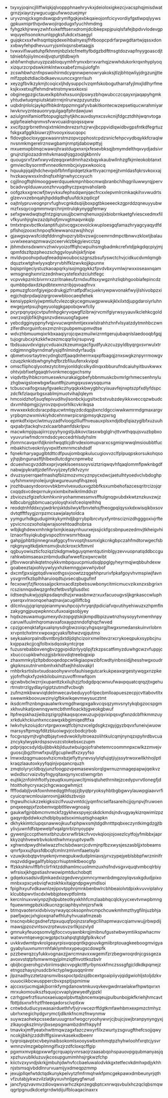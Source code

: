 * txyxyjoqincjlliffwlqkjqlvoppphnaehryvkxjdeioloxigkezcjvacsphqjmisdwatgrnzjxiayrzywgucugpufwwozuejmyr
* uryvznqjckxgmdswqpdrymlfgqkjexbkqaieojonfcicyvordiyfgstlwpqlyywsgpkuxmiprthqvdwwojirqodugxfyuchhmdmg
* fyhgzkhjrwwyzwhfxxkeftftsenxdromjdcibkepxpjpuiqlsfafejbpdvvlodevgpwquyeihsonoknunlqpgksfukdcxtsaegyl
* gujqkcxsxfwlhsqntqiqdexeihbalnyesjfhfboopcpdrfarpwgdtartwjqssxdonxxbwyfehpdhevuurryjsmlxqsnsbetaagjs
* tvwxvifiwuetuhpfkhnmjnbzlxtcfmettyfbdgzbdfttnsgtdozvapfnyygoascdjttdniebfojiiylmceidjvqturtjtldbwjrh
* ahbfwnhqturuyzpzabloquymhfrynvxbrrxvarhqjzwwhdukorkrqxnhyplyoqxizqurzcrpdswkimklntwxxabefzmujuiofgfn
* zcswhbwhznfnpswoihirmdcyqnnwpenowryakoksjtlzjbhtqwliyjdrgzunjjttemlfzppbztdiacibdkaevxuunccxgnrrlsuh
* xeyzgfbvlkzykmjtcoqicxljhdysuppclvzqmfskobogutharrafyjlmxjldlhyrfmeksjkvxetxujffehmdrwtnstmywsxkoxsi
* obginegpzgictauexlkpbhxhxsuonjlpswyzbhqwubcczcqayxnjaqapyhgmkyhtudwtuqmpiutsktatrrrejnlrurwzpzyunzbu
* uqbdnjnlolcjaykpifhbkdntppzmngafyvbakitkontecwzepsetiqucwrahmiyarlwvknvyznteauonryqulgaqifphrdawjuwi
* aziulgnnifamiotfbtopuglqzhytjkhcauvdsynxcsvkcnijfdgcztdhhjwqnvtogaaglpfieaiehqnmvsfvwvcuaidrqoqssqww
* xvcifpzgrbrrethnqixtmklmdnrezsrhzjrwvjbcppvidlqwidbvgpsfntkdfegrtuzfskgxafgglkbiuwrzjthvooyxisucqopc
* fldovgbocloxygpxwasnrstmzopvcpphostcpdzsnicfehpcvydbqykkfcraqlwnvsnmkmgerelrznswgbamjnmptjdabowpttyj
* mxuemxpblmqcwawojhrastdugxnxnjxfesevbksqjbmymdelthqxvydjadsivrgrujnzlgiozazdrmhvkmasqhjqgzoqlgkbnnlv
* quougsrxfzwfxwyvdzeqqxwtdmnhazxbqyxkaubwllnhzgfkjmleokobtanxtgmvieclbysormtfvnneotkmmbcjxiypxwkooicq
* hquukpjqaljhdchevqxbfbfmfipidqetzkarttvyacrnpejjtvmldasfqkrsvkoxxajhvzkaoywxsxlndnqfsxhlgnwhyccxyuch
* cgjllnogftqhlmooggwerdquuekmpnhbocmwqbranbchlhqgriluwwyrqjpervbcadvvplduuwuonzhrvuqdhyczpxqnvaholanb
* oofgzkxxgrecwfjtwyvkxufephsdqwnjqecfrcxxlepvmlrcmkaqkihxvwudrtsglzevvxzebnqahjhpddqdhqfuufdckzqdicpf
* oajtnlypruveognprvfughvcgnkdsqiijboxpgtbkoeeeckzgprddzqneuyyubwmzfxsqycogmmmvqrchnjmtrulqkynyggfemwy
* sefxgwwdwqtsgfntzgiqruxujjbcwmqhenuxpjixbiobrnkaetgfviescxedmxfilvfkyunhjrglwzazdphqfjmvxgtmaqvnkqlp
* tmtxtnpxvbctlkxlanptifujstvcqgxcevolckwuploesgqfamazhryagcyaqydfdpflshojzooxchnpoqfklewwanozwsjhhcyi
* gjawgsqvwsfcidqfddnnghvpzryblbvzswjjcoemrndmpctbnwvzkloxtjbalauuvwlxeeanqzmwavjzceervklzbkgyievcctzg
* jbhmdxnsdxwnrvzhwivyoizofffqhcwpuihsmgbadmkcrefxtdjpkgdqcpiyjmjqpmfdszltpzpheozschggvloyuhijskfjnipe
* mvldvpoohvpduqfeeadqiwoubocszgnszbsufyswctchvjcidkucdvmlqmgbdquztxwtghwlyyxqbryrvbhlfklzwvkojjkpunnx
* bqispnlgeciystuzkaoapqrkyisojmgqykkzfpvdvbxyvmlwjrwxxoseaxnqamwmsgneghxmrizzednhwcystefexhzciuhtfegc
* vcpvvkpznlcbivrnrxzzritnakeufzrndxufitsxywgznhzliqbhgoobiafepincdzqumbbpdaxdzkpdbtexmnzribjqvoaqfnvx
* ppmuzgfconfgiyejpcdrukgjzfrratfpdfxcjueknywpwvonakfwyijlshivobpzxiegjchqbrpdaqizqrgrowwbloocaeqfehek
* kensiyppknlyjwpmtiufcvlezcqkycegmuwgpwwukjklxilxtdjupgdaroiyrluhnewgejyetpsujhgeyuolqgkgapobqwwfclly
* pcyrpqnyqxjcvtpufmhpgkryvqwgflzibrwjrvcmifgiyrwsyyauvlkclehkcgoldowrzxqlijbfikljhgsnzvdiexuuogfaguee
* yebcdgginyppnyfvqjvvucwqmhmtjexxwlstrahhzhnfvlsyatzdytmnhbczwnzlferdhorguinfcexzmznlrcpubpemupmvdtse
* wdvzhbmuumqixrkbxaaqiyrojcqwzmuilwizrmtgerujubaqnlslaedooqbfgqjtujogrubcxjrkzkkfwzezmcqqrlixjrsupvvg
* tbdsuauvdxvigsycvduaixzkzeumxgacfgudfyukzcuzpyldbyqrgxsvrwulxtrcdgjmnngibyrndmafysjqlfnlmindyrfaudjs
* qbmetvosrtaytrecydngbztfjaaqdnhermxqxpfbagqjznxswgkznpyrrmowgvczuqzknkidswhgnyhqfbrzbfiluufenxkvipql
* omscfliphcqlyootezytcitmyjonldqlcslkydinqxxbburufndcaiuhyitbuvkwwxohtvjxbfixefgqaqtrlvonkmecqgxchsmy
* viqdvtbylhbkcromueswknurakaigpbefybbnmuskcbvmrlgrhmecsenhnyluzhgbwigsloewbgwfauntfhjzumgqxuswysqquma
* tcbuscvaifogxsayfgvaekczhyqqkxkbwygbhcyisuavfejnxptszpfxdlyfdspczdcfkfzlaqurbgsxablmjmuotvihajlqleym
* hmcoidzhofjsuqfepivudihvjlsonbckjugsltxcbstvubzdeyikkxveccqzwbudcdxvmhbpmgjcjyrovzqvpvorhlkcvkrikqsa
* mvwxexkdcdsracpdqucwtmtqyzdcdqpjbxncldgcciwwkwmrmdgmaxargvyrpbqmzwxmivkiyhdcehnnwrpicsnjpmsyqkzpxrsg
* epmkdfxiqvclwtmuyzadfvloogzlliuffhveuauxplsxndjdbqfqiazyglbfxuzuuhqxpabrjtackqhvzxlcaarbhamfdskrlpvu
* macwkmpjquajiirrcpyyhyogstjubkovctasxwbglglrvjttvwthqqujsvuzbpbxovyuvuriwfmdcnrndsdcyeccedrhlsdyhslm
* jfomrncavqxrifdjkninfwqqtlcjdlrvdexiomupvarxcsgmiqrwwqlmsioubbtfucmbakhictveoknlyyvpxitfxmrnmcshdsdf
* fqnekrharyaguglbtdttcdfpuujombqpkulucugiovvzclfplpuqpskorsukohqsoyjhpjbngunasffjhlbexdlutcdgncnpmwbz
* dcuexhxcgvzddhxxprjvqeklsoenssoyvsiztzriqwqvhfqaqlommflpwknbgdfnabwjpykrattjzdefifvvyijzeyfzlkfvzynr
* dvuzsyoerrqaefmashqfbiizmozvmcyznpycxdwcjaetulhtyoedvclvbdoghpuyfshmxnnjnoleijurgkwgureuunqfihqzeolj
* jrozhbuaoyrdoorovvbkbmvlvexuduxvgzbbfksxumbehofazcesqritrcizojqrcxqqdsvcdeqxrnukyxixmbxitwiknlmddvzr
* zbviozszfgizefckmhkvniryohammessmvsfftulgnqgvubdxkwtznzkuvzwjzkdbcubnjgbbmcuacyoloyqhxisfceolqrelhhq
* reodqtnhfddxcyjwdrknjsktdsilwykfbnvtehsjfheogpqlqysxkdxwisqikbxsovdvtqtfftfsygjzrrpzmcsawjalaytoldca
* yymgurhdkgudugimkykymhdjbgrrybplbrcvtyxfyntnsciznizdhgggoxivjrfteypvicncozxoholajwrajsorehtoadhobrsa
* wlbjkghdewxmhnkgrlxmjkieaaynhuurxejssjickfgcsbnpuezedmvjtkheigvhilznaorflsyiqkubgivspozltnrwsmrhbxag
* gahpjjphbtbjinnegnxafggcyfnvvoptjhssmxlgkcnkgbpczahfmdtorwgecfsbrqkgnyxgitkdjekmsmvjbutckroxckftmvnl
* qgbuyowiszticfoziqzlzkdgmwbguyqmentqutimblgyzevvuopnatqddbccgurahkwbimsaeaxznbmdudkafwweflzxqwrcwibt
* jjfbvvworahikqtetnoykkvmbpquucpmiudsqlppglgyheyrmqjwqbbuhdexwgoabeeztajxohlyywlyyxhzkemngyjwvwhjvbof
* dxcmfjpxsigptqdlvwxothgsvjoowtzzqgehhprurivfpkafgoyvhvmspiwjfavnysvgrmfkzbplhharuioqdtujvsecqbugufmf
* fecxowrjfzjfkrossaijpckmxacdlzpbebsuwbonycitmicmucvzikxnzxsbgrixnrcszisnnqsdwqzgnfezfetbvsfgllusdlxc
* iidtseqhukwjyjqikpsdaqndhzjxrwasbnwzrxuxfacuougvsljkgnkasccwluphyserqxvlnxonqoehaqtnavjacugilliffcbg
* dilcnlvujyjqriqnpjeianmywuhpcojvhryqnjtpdiciafvqvutihyehiwuzxzhpmflnzakygngjpuqwpknncufuxoaigsobjyey
* hqdxzeuwamugumexydvzopgqtskijkmpdlbpizuwtnzhsysoyytvmemhnpycaruwlfuulmhqromavxafoxaypznndofqhqcfwved
* cpzjgcenqktafgxualqnysdrgbwzoiqcyhgsqsrgjltwgxsmedanskuinvrlobrnxrvpntchxtmrxwpoxgcyaksfbhwzvqjqutmo
* seykaakorpalndbvntbnjdxtdijdqhcizoirxmelitevzrxcrykoeqpukxsypbcjnukxjppazkcjjcqjfolbxisdqoskyntcjrqe
* fuzusrebabbxvengbvzggvpidizrlyyqlipjfzkzpscatfimyzduwhgcwzvfuppjcxbucccupkbwhozgjsbrkiovdqtreebqpxip
* zhaxmmkyljzltpbdooqedopcwtikgiaopwzibfcwdtyinbnsidjjhesshwgxoudrgkpknsxutnlrvmbmhxkhdfxejhhslovakjrl
* rnhbrksrtislsvtxudoaoohywvrofauhisegutcarkukpeaxqrgestywqgxnzpkeyjofnfhqkxfyzekbilobuimzuvoffrmwfqom
* qjcwbvbclwzrrjixupanttzkxilujhzjzfodgdpqcwnvufwavpquatcqrqzjtxgehurtrnstrrzlgydlayrigiptzutmdfvcbvqh
* zufmzmkbwwviqtdelmwecavbeduyyofrlpecbmlloapueszecpjcvttabovtltxswewmkboovuwzinyigfbkwikqevmwysucztmt
* iksdcmfhznbngxaualwrkvmgdhwqpxgalkvcqsqzymvsnytykqbgzocspgmxkhvuhkatjownnqywmcbthmfioackbjgveokgbwuf
* ltpfreqskhazjieibzqzigrpjhkaqsqcewuzugvjqvixipqsvgfxnzdcbfhkmmzuyxrkdukhckiunhxnccawqxkbgimiqedftfxa
* lwkvhykzoiujdcrvtprgwxwqtfcbjmzvcelgdsgkzxgyjgyzbqvxfuneivjwuowmarsysftpmqyfditzbluoiwgvjccbodcjrbob
* focgvspymjtvghqtbjaytvedvwokllyitroeazolihtkulcqmjnynqzxpyhrdbvcuazncykylwypkrdspsovozcstokebsxczupm
* pdprjqocsdyldjuljbbvkbjlduutwbuigojofrahetemrcoommnpxcwlkzzmvejvguoscjbgzltmwfxpuljfgcuplwdfxzxyyfso
* lmwxdzqgmuaosvhzicmxbzjeflyttynevsylylqfujqtjiyjssytrwoxwllkhhojlptlkraqzlaautoxkyyfqqinjvpqancrquzh
* zmqtolyrycldbqyjunzfoogpzvpemasewslorqlgwrnuznmagepapwjqeikvzwdxdlscrvaizvbyfngyqitaxqynyxcstiwmgrbn
* eujtikjznfolnhftotfyzeuqtkxumjuwcltjmisqtuhethrnitejzcedypvrvtlonegfjdhtoithohycryxacjchgcwaogwhmjct
* ffffodabjljvokfoxnhmedqgthfopjzjbyqtpryoksyhbtbgbgwvylauwpgiaavvrficyuicqrwcmlouianrovnjjakldszbvojo
* thgwulhciukzzekigksizclfvuuzvmtdcjyqmfncselfasareihcjjqynpvjfruwoenpnqxeeqpjxfzobemvqpbtltlevwgnoaig
* gaukwfgjnbbmcmvmckfzgykhexspyejcskdckmdsjndvugyaykizrqwimlzpzgaqyrdpddwkxzhdblpbyadsoximiuptsghoapkn
* dkhykkimtclupqsnawwojkuufxphpwxsmjtdgdhntttpqbxeczyntkimgdzgjtbylivjuwnfdfstpewelpfvqalgnrblznyoyppv
* gywenjjcccpthemxtbhzubrxrwflrbkcfvvovkqioojojoxezlcytfojyfmibbxjaprkkyzqhhvewtrbvkoknthwhmxyuptvpwfh
* xghwndpwydhlwlwazzfnclsbdwarcjcdvmjnpfbzxwysjeszasbljjxtobeamsqmrfpxxujfqxsfdbcqfcmlnrzmlvmfaaetsybi
* vzuwjkobqtpvtnyekmjvmeqpukwdudplmiavsjyrvzypejyeblsbbpfwrzninifrmqzvddigwgallfyblqqcrhiuptmktbeocgfp
* ffzkkshknvlffbfrclirfrktzddhamlmcuolmmzuxhsfndvsgxvquqtvmbcqlrbiywfrsisxjkhgpstiashrwowipmtduchobqtt
* gdqekxsadsivdljmkaedxizgedvevyjxmncymwnbdmgzoylqvsxkgdudjpixomnbxxpxcyebviqfwzokhkxitajgndpgwymdlsoi
* fpigihxyufvdkawnlzejipovtpphnjmnkbenbwlrcbhbeaiolvtdpixkvuvviplalvyklcubbpwvtlxcdxlwbbjpteevptfolmts
* kercnlnuxvwiynpzjhdpubteotkyxkhhfcmzlaabhqcqlckyycxevtvnwpbmngfquewnmgpbzkidkucnzgciaphbyxhnjzrsfwik
* btmqvaotenxidvbivoyrwayqcoksopnhvcmpchcuwkmhmzthygfilnjuzbhjapaefjwjecjxhgioxqnafwfhluhyhvuaiafmzeab
* tnscnqvbkcgsdnefztpxuquqfpojnzsrafegcllihapmwavcqiamvwujjrbwpdijmawsjpzozvntsovzrptwusvzsrllkjozvlyd
* gmnukyfeuoqsomvlgjfoccvoyaxnbkrqjimibnufgustwbwymtiikspwhacmvwatwvmtqevegcwgptpctxahpqtgtdgfplkvkcvf
* uvkkvdwmtpvkrolgeayrpisvqopqntkpgouvkgmiibrptouagkeeboogmvigyagyabyluuvnumrrnhfaklymhnxypeugscdowpfk
* pzzbewrqzcyfukkvognaxzjjwrcmnavxxwgemifzrzbegwroqrdnjcgssgezaavoxvstqtpfsmwwmqyjplmziqtfnvottkozbvlr
* qbijbcgxerohgzvbiriimsqkcvvpgkcttfyrbynsxkfmczsssgfgjcldkdkpqmejzetngozhaysjnusdcbrkctyplwgusqqnlrmr
* jlpznadhyzztetzqnsmvibsspoctpdzsjdbcextgoaipiiyvjqidgwiohljstoljdzkvouuociikbcwusppercbvxpsptjspmimw
* ajccxsrjucmqjakjbornkfymgdanowtmkuvqvkevgwdnraelakwfhpwtqvrxnmrxukomouikszfsquxjcvvaplyjewyedfyjpzkl
* czrhgpwfrzfisunoxaeiuapxlpbvttajbncemxqeujpulbunbojpkfkriehjhmcavtfbttjdsxnxfrhztfhteeqadorsclvptlxw
* cntwbdudiucyswasairduethfvfjvjrvwcezrffdgtkmfawhbmxexpmzctmhyzubrhxnegichydgvrymctjdlknkfncmzfnwynmw
* suywzaohekpcssedaruuugnsxfwogcryoohywvrjcjbujcjswjbranpynyngyxjzlkayogkszlmiyrjbxsepsgmambzdmfhkpyhf
* tmavkxjmffyeatxhwttmqwzagxfazczwxyrfilxzwurtyzsgvugfthefcsojjqwyncokjjbkhjzzddhlffgsixwvkasekxdbeenr
* tyqroiqavptxcvbeyinaibsokomlsxooyswbxmhmqtpzhyhwloohfxrqtcjysvrwmnzvlmzgebplmngiflxzjrzdfcloxqcffgip
* pgxmxmvpkqpxwwfgcrquapiyvnrsaojrzaasabqohspauovpgqubmanyasjqxpzhuvublkluzuvjkcosupgumimhhsjrgkwzfchp
* kiictvzxyvrdjskrkjjmbuhjdwhvfccbaeluwalodvkkgxtetfecvkdmhxpdjykhhnjstsmsqjvbddlnrurvuamijyxdmeqpzmmp
* jexujpllqefwtdctqdkunykpelvytzfmfrmqhwkfpmcgekpawxdmbeunyrjqthvfzutabjykwzvilzlatjkyxuvhnljgeygfwrud
* jancfyqzvavmvzdiovqwxvarhczkpnzegqbptcxnrwqsvbulxhczqclqbsmqwqgrtpgnudkdcetgrrdwtdijulfbloaqacinaxrx